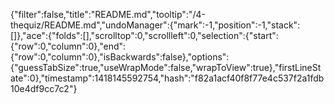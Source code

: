 {"filter":false,"title":"README.md","tooltip":"/4-thequiz/README.md","undoManager":{"mark":-1,"position":-1,"stack":[]},"ace":{"folds":[],"scrolltop":0,"scrollleft":0,"selection":{"start":{"row":0,"column":0},"end":{"row":0,"column":0},"isBackwards":false},"options":{"guessTabSize":true,"useWrapMode":false,"wrapToView":true},"firstLineState":0},"timestamp":1418145592754,"hash":"f82a1acf40f8f77e4c537f2a1fdb10e4df9cc7c2"}